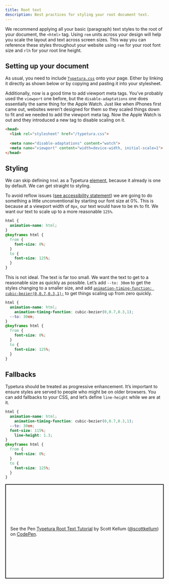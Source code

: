 ```yaml
---
title: Root text
description: Best practices for styling your root document text.
---
```


We recommend applying all your basic (paragraph) text styles to the root of your document, the `<html>` tag. Using `rem` units across your design will help you scale the layout and text across screen sizes. This way you can reference these styles throughout your website using `rem` for your root font size and `rlh` for your root line height.

## Setting up your document

As usual, you need to include [`Typetura.css`](https://github.com/Typetura/Typetura/releases/latest) onto your page. Either by linking it directly as shown below or by copying and pasting it into your stylesheet.

Additionally, now is a good time to add viewport meta tags. You’ve probably used the `viewport` one before, but the `disable-adaptations` one does essentially the same thing for the Apple Watch. Just like when iPhones first came out, websites weren’t designed for them so they scaled things down to fit and we needed to add the viewport meta tag. Now the Apple Watch is out and they introduced a new tag to disable scaling on it.

```html
<head>
  <link rel="stylesheet" href="/typetura.css">
  
  <meta name="disable-adaptations" content="watch">
  <meta name="viewport" content="width=device-width, initial-scale=1">
</head>
```

## Styling

We can skip defining `html` as a Typetura [element](/reference/elements), because it already is one by default. We can get straight to styling.

To avoid reflow issues ([see accessibility statement](reference/accessibility)) we are going to do something a little unconventional by starting our font size at 0%. This is because at a viewport width of `0px`, our text would have to be `0%` to fit. We want our text to scale up to a more reasonable `125%`.

```css
html {
  animation-name: html;
}
@keyframes html {
  from {
    font-size: 0%;
  }
  to {
    font-size: 125%;
  }
}
```

This is not ideal. The text is far too small. We want the text to get to a reasonable size as quickly as possible. Let’s add `--to: 30em` to get the styles changing to a smaller size, and add [`animation-timing-function: cubic-bezier(0,0.7,0.3,1);`](https://cubic-bezier.com/#0,.7,.3,1) to get things scaling up from zero quickly.

```css
html {
  animation-name: html;
	animation-timing-function: cubic-bezier(0,0.7,0.3,1);
  --to: 30em;
}
@keyframes html {
  from {
    font-size: 0%;
  }
  to {
    font-size: 125%;
  }
}
```

## Fallbacks

Typetura should be treated as progressive enhancement. It’s important to ensure styles are served to people who might be on older browsers. You can add fallbacks to your CSS, and let’s define `line-height` while we are at it.

```css
html {
  animation-name: html;
	animation-timing-function: cubic-bezier(0,0.7,0.3,1);
  --to: 30em;
  font-size: 115%;
	line-height: 1.3;
}
@keyframes html {
  from {
    font-size: 0%;
  }
  to {
    font-size: 125%;
  }
}
```

<p class="codepen" data-height="300" data-default-tab="css,result" data-slug-hash="xxogyRM" data-pen-title="Typetura Hello World Tutorial" data-editable="true" data-user="scottkellum" style="height: 300px; box-sizing: border-box; display: flex; align-items: center; justify-content: center; border: 2px solid; margin: 1em 0; padding: 1em;">
  <span>See the Pen <a href="https://codepen.io/scottkellum/pen/xxogyRM">
  Typetura Root Text Tutorial</a> by Scott Kellum (<a href="https://codepen.io/scottkellum">@scottkellum</a>)
  on <a href="https://codepen.io">CodePen</a>.</span>
</p>
<script async src="https://cpwebassets.codepen.io/assets/embed/ei.js"></script>